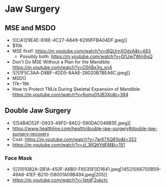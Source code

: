 # Jaw Surgery

## MSE and MSDO

- ![[CA129E4E-616E-4C27-A849-6299FFBA04DF.jpeg]]
- $10k
- MSE first!: https://m.youtube.com/watch?v=dIQUrnXOdzA&t=483
	- Possibly both: https://m.youtube.com/watch?v=0I1Jw7Wm9uQ
- Don't Do MSE Without a Plan for the Mandible: https://m.youtube.com/watch?v=O5hBx3g_xn4
- ![[51F5C3AA-D8BF-4DD5-8AAE-28020B7BEA6C.jpeg]]
- MSDO
- $17k-$19k
- How to Protect TMJs During Skeletal Expansion of Mandible: https://m.youtube.com/watch?v=6omvDfJB3Xo&t=394

## Double Jaw Surgery

- ![[54B4D52F-D933-49FD-8AD2-590DAC048B5E.jpeg]]
- https://www.healthline.com/health/double-jaw-surgery#double-jaw-surgery-recovery
- Cost: https://m.youtube.com/watch?v=7ar67XQ81lo&t=352
- https://m.youtube.com/watch?v=zL36QttYdEM&t=151

### Face Mask

- ![[3101082A-2B1A-450F-A6B0-F6535F0D1641.jpeg|145]]![[66700B59-49A8-41EF-B210-D8001A09B494.jpeg|205]]
- https://m.youtube.com/watch?v=1ptdF2ukctc
